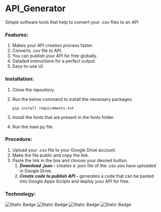 # API_Generator
Simple software tools that help to convert your .csv files to an API

### Features:
1. Makes your API creation process faster.
2. Converts .csv file to API.
3. You can publish your API for free globally.
4. Detailed instructions for a perfect output.
5. Easy-to-use UI.

### Installation:
1. Clone the repository.
2. Run the below command to install the necessary packages.

   ```
   pip install requirements.txt
   ```
4. Install the fonts that are present in the fonts folder.
5. Run the main.py file

### Procedure:
1. Upload your .csv file to your Google Drive account.
2. Make the file public and copy the link.
3. Paste the link in the box and choose your desired button.
   1. ***Download .json -*** creates a .json file of the .csv you have uploaded in Google Drive.
   2. ***Create code to publish API -*** generates a code that can be pasted into Google Apps Scripts and deploy your API for free.

### Technology: 
![Static Badge](https://img.shields.io/badge/Software%20Development-%20gree)   ![Static Badge](https://img.shields.io/badge/UI%2FUX-blue)
![Static Badge](https://img.shields.io/badge/API%20Handleing-%20maroon)  ![Static Badge](https://img.shields.io/badge/URL%20Handleing-%20darkgreen)



